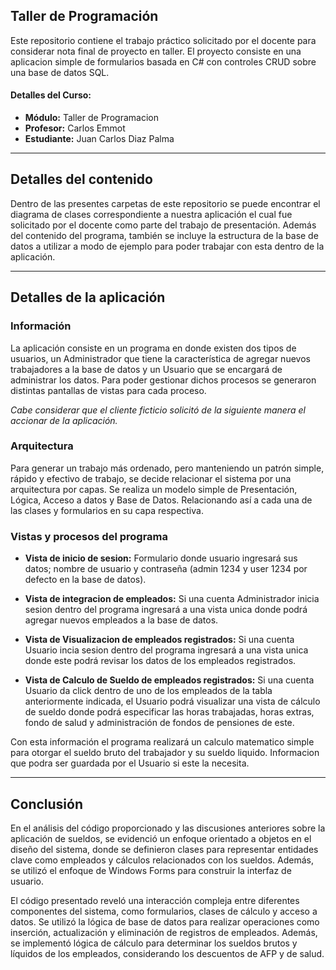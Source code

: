 ## Taller de Programación

Este repositorio contiene el trabajo práctico solicitado por el docente para considerar nota final de proyecto en taller.
El proyecto consiste en una aplicacion simple de formularios basada en C# con controles CRUD sobre una base de datos SQL.

#### Detalles del Curso:
- **Módulo:** Taller de Programacion
- **Profesor:** Carlos Emmot
- **Estudiante:** Juan Carlos Diaz Palma


---

## Detalles del contenido

Dentro de las presentes carpetas de este repositorio se puede encontrar el diagrama de clases correspondiente a nuestra aplicación el cual fue solicitado por el docente como parte del trabajo de presentación.
Además del contenido del programa, también se incluye la estructura de la base de datos a utilizar a modo de ejemplo para poder trabajar con esta dentro de la aplicación.

---

## Detalles de la aplicación

### Información

La aplicación consiste en un programa en donde existen dos tipos de usuarios, un Administrador que tiene la característica de agregar nuevos trabajadores a la base de datos y un Usuario que se encargará de administrar los datos.
Para poder gestionar dichos procesos se generaron distintas pantallas de vistas para cada proceso.

*Cabe considerar que el cliente ficticio solicitó de la siguiente manera el accionar de la aplicación.*

### Arquitectura

Para generar un trabajo más ordenado, pero manteniendo un patrón simple, rápido y efectivo de trabajo, se decide relacionar el sistema por una arquitectura por capas. 
Se realiza un modelo simple de Presentación, Lógica, Acceso a datos y Base de Datos. Relacionando así a cada una de las clases y formularios en su capa respectiva.

### Vistas y procesos del programa 

- **Vista de inicio de sesion:** Formulario donde usuario ingresará sus datos; nombre de usuario y contraseña (admin 1234 y user 1234 por defecto en la base de datos).

- **Vista de integracion de empleados:** Si una cuenta Administrador inicia sesion dentro del programa ingresará a una vista unica donde podrá agregar nuevos empleados a la base de datos.

- **Vista de Visualizacion de empleados registrados:** Si una cuenta Usuario incia sesion dentro del programa ingresará a una vista unica donde este podrá revisar los datos de los empleados registrados.

- **Vista de Calculo de Sueldo de empleados registrados:** Si una cuenta Usuario da click dentro de uno de los empleados de la tabla anteriormente indicada, el Usuario podrá visualizar una vista de cálculo de sueldo donde podrá especificar las horas trabajadas, horas extras, fondo de salud y administración de fondos de pensiones de este.


Con esta información el programa realizará un calculo matematico simple para otorgar el sueldo bruto del trabajador y su sueldo liquido. Informacion que podra ser guardada por el Usuario si este la necesita.

---

## Conclusión

En el análisis del código proporcionado y las discusiones anteriores sobre la aplicación de sueldos, se evidenció un enfoque orientado a objetos en el diseño del sistema, donde se definieron clases para representar entidades clave como empleados y cálculos relacionados con los sueldos. Además, se utilizó el enfoque de Windows Forms para construir la interfaz de usuario. 

El código presentado reveló una interacción compleja entre diferentes componentes del sistema, como formularios, clases de cálculo y acceso a datos. Se utilizó la lógica de base de datos para realizar operaciones como inserción, actualización y eliminación de registros de empleados. Además, se implementó lógica de cálculo para determinar los sueldos brutos y líquidos de los empleados, considerando los descuentos de AFP y de salud.



